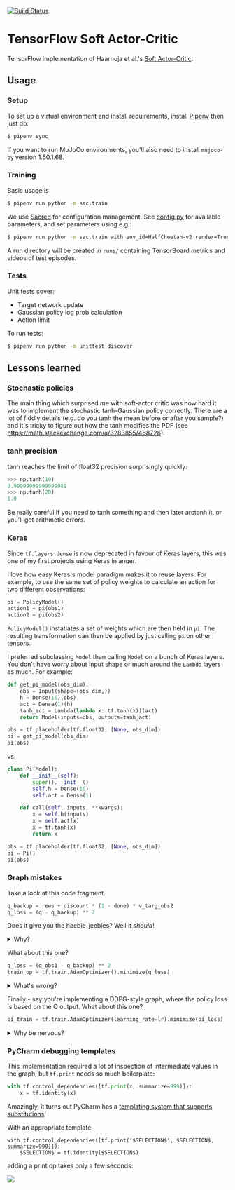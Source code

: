 [![Build Status](https://travis-ci.com/mrahtz/tf-sac.svg?branch=master)](https://travis-ci.com/mrahtz/tf-sac)

# TensorFlow Soft Actor-Critic

TensorFlow implementation of Haarnoja et al.'s [Soft Actor-Critic](https://arxiv.org/abs/1801.01290).

## Usage

### Setup

To set up a virtual environment and install requirements, install [Pipenv](https://github.com/pypa/pipenv) then just do:

```bash
$ pipenv sync
```

If you want to run MuJoCo environments, you'll also need to install `mujoco-py` version 1.50.1.68.

### Training

Basic usage is

```bash
$ pipenv run python -m sac.train
```

We use [Sacred](https://github.com/IDSIA/sacred) for configuration management.
See [config.py](sac/config.py) for available parameters, and set parameters using e.g.:

```bash
$ pipenv run python -m sac.train with env_id=HalfCheetah-v2 render=True
```

A run directory will be created in `runs/` containing TensorBoard metrics and videos of test episodes.

### Tests

Unit tests cover:
*   Target network update
*   Gaussian policy log prob calculation
*   Action limit

To run tests:

```bash
$ pipenv run python -m unittest discover
```

## Lessons learned

### Stochastic policies

The main thing which surprised me with soft-actor critic was how hard it was to
implement the stochastic tanh-Gaussian policy correctly. There are a lot of fiddly
details (e.g. do you tanh the mean before or after you sample?) and it's tricky
to figure out how the tanh modifies the PDF (see <https://math.stackexchange.com/a/3283855/468726>).

### tanh precision

tanh reaches the limit of float32 precision surprisingly quickly:

```python
>>> np.tanh(19)
0.99999999999999989
>>> np.tanh(20)
1.0
```

Be really careful if you need to tanh something and then later arctanh it,
or you'll get arithmetic errors.

### Keras

Since `tf.layers.dense` is now deprecated in favour of Keras layers,
this was one of my first projects using Keras in anger.

I love how easy Keras's model paradigm makes it to reuse layers.
For example, to use the same set of policy weights to calculate
an action for two different observations:

```python
pi = PolicyModel()
action1 = pi(obs1)
action2 = pi(obs2)
```

`PolicyModel()` instatiates a set of weights which are then held in `pi`.
The resulting transformation can then be applied by just calling
`pi` on other tensors.

I preferred subclassing `Model` than calling `Model` on a bunch of Keras layers.
You don't have worry about input shape or much around the `Lambda` layers as much. For example:

```python
def get_pi_model(obs_dim):
    obs = Input(shape=(obs_dim,))
    h = Dense(16)(obs)
    act = Dense(1)(h)
    tanh_act = Lambda(lambda x: tf.tanh(x))(act)
    return Model(inputs=obs, outputs=tanh_act)

obs = tf.placeholder(tf.float32, [None, obs_dim])
pi = get_pi_model(obs_dim)
pi(obs)
```

vs.

```python
class Pi(Model):
    def __init__(self):
        super().__init__()
        self.h = Dense(16)
        self.act = Dense(1)

    def call(self, inputs, **kwargs):
        x = self.h(inputs)
        x = self.act(x)
        x = tf.tanh(x)
        return x

obs = tf.placeholder(tf.float32, [None, obs_dim])
pi = Pi()
pi(obs)
```

### Graph mistakes

Take a look at this code fragment.

```python
q_backup = rews + discount * (1 - done) * v_targ_obs2
q_loss = (q - q_backup) ** 2
```

Does it give you the heebie-jeebies? Well it _should_!

<details>
<summary>Why?</summary>
Don't forget to `tf.stop_gradient` your Bellman backups!
</details>

What about this one?

```python
q_loss = (q_obs1 - q_backup) ** 2
train_op = tf.train.AdamOptimizer().minimize(q_loss)
```

<details>
<summary>What's wrong?</summary>
Don't forget to `tf.reduce_mean` your losses!
</details>

Finally - say you're implementing a DDPG-style graph, where the policy loss
is based on the Q output. What about this one?

```python
pi_train = tf.train.AdamOptimizer(learning_rate=lr).minimize(pi_loss)
```

<details>
<summary>Why be nervous?</summary>
Your optimizer will try and modify Q parameters, too! Don't forget to limit optimizers to only the variables you care about!
</details>

### PyCharm debugging templates

This implementation required a lot of inspection of intermediate values in the graph,
but `tf.print` needs so much boilerplate:

```python
with tf.control_dependencies([tf.print(x, summarize=999)]):
    x = tf.identity(x)
```

Amazingly, it turns out PyCharm has a
[templating system that supports substitutions](https://www.jetbrains.com/help/pycharm/using-live-templates.html)!

With an appropriate template
```text
with tf.control_dependencies([tf.print('$SELECTION$', $SELECTION$, summarize=999)]):
    $SELECTION$ = tf.identity($SELECTION$)
```
adding a print op takes only a few seconds:

![](images/templates.gif)
